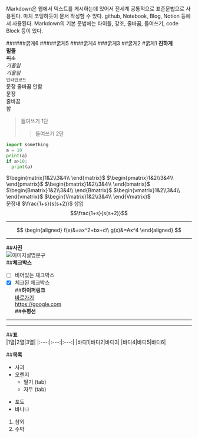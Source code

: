 Markdown은 웹에서 텍스트를 게시하는데 있어서 전세계 공통적으로 표준문법으로 사용된다.
마치 코딩하듯이 문서 작성할 수 있다.
github, Notebook, Blog, Notion 등에서 사용된다.
Markdown의 기본 문법에는 타이틀, 강조, 줄바꿈, 들여쓰기, code Block 등이 있다.

######굵게6
#####굵게5
####굵게4
###굵게3
##굵게2
#굵게1
**진하게**  
__밑줄__  
~~취소~~  
_기울임_  
_기울임_  
``인라인코드``  
문장
줄바꿈
안함  
문장  
줄바꿈  
함  
>들여쓰기 1단  
>>들여쓰기 2단  
  
```python
import something
a = 10
print(a)
if a>10;
  print(a)
  ```  

$\begin{matrix}1&2\\3&4\\ \end{matrix}$
$\begin{pmatrix}1&2\\3&4\\ \end{pmatrix}$
$\begin{bmatrix}1&2\\3&4\\ \end{bmatrix}$
$\begin{Bmatrix}1&2\\3&4\\ \end{Bmatrix}$
$\begin{vmatrix}1&2\\3&4\\ \end{vmatrix}$
$\begin{Vmatrix}1&2\\3&4\\ \end{Vmatrix}$  
문장내 $\frac{1+s}{s(s+2)}$ 삽입  
$$\frac{1+s}{s(s+2)}$$  
***
$$
\begin{aligned}  
f(x)&=ax^2+bx+c\\  
g(x)&=Ax^4
\end{aligned}
$$
***
##**사진**  
![이미지설명문구](이미지주소)    
##**체크박스**  
* [ ] 비어있는 체크박스  
* [X] 체크된 체크박스  
##**하이퍼링크**  
[바로가기](https://google.com)  
<https://google.com>  
##**수평선**  
***   
----
##**표**  
|1열|2열|3열|
|:---:|:---:|:---:|
|바디1|바디2|바디3|
|바디4|바디5|바디6|


##**목록**  
* 사과  
* 오렌지  
  + 딸기 (tab)  
  + 자두 (tab)  
- 포도  
- 바나나  
1. 참외  
2. 수박  


